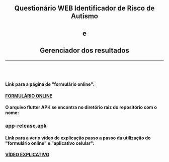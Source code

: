﻿<h2 align="center">Questionário WEB Identificador de Risco de Autismo</h2>
<h2 align="center">e</h2>
<h2 align="center">Gerenciador dos resultados</h2>
<hr>
<br>
<br>
<h4 align="left">Link para a página de "formulário online":</h4>
<h4><a href="https://cirqueira99.github.io/questionario_autismo/">FORMULÁRIO ONLINE</a></h4>
<h4 align="left">O arquivo flutter APK se encontra no diretório raiz do repositório com o nome:</h4>
<h3><stronger>app-release.apk</stronger></h3>
<h4 align="left">Link para a ver o vídeo de explicação passo a passo da utilização do "formulário online" e "aplicativo celular":</h4>
<h4><a href="https://drive.google.com/file/d/134Ju2yU3XT-F43x4kkp5UvXgVjchLG6D/view?usp=sharing">VÍDEO EXPLICATIVO</a></h4>
